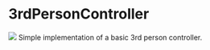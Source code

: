 # 3rdPersonController
![](https://i.gyazo.com/018f4cf6e934163599fdcc3132493e5e.png)
Simple implementation of a basic 3rd person controller.
